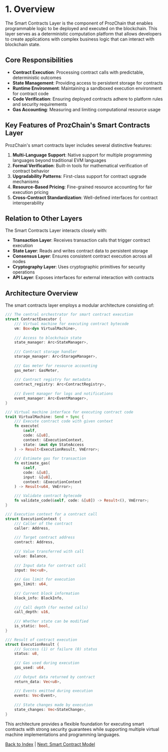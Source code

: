 # 1. Overview

The Smart Contracts Layer is the component of ProzChain that enables programmable logic to be deployed and executed on the blockchain. This layer serves as a deterministic computation platform that allows developers to create applications with complex business logic that can interact with blockchain state.

## Core Responsibilities

- **Contract Execution**: Processing contract calls with predictable, deterministic outcomes
- **State Management**: Providing access to persistent storage for contracts
- **Runtime Environment**: Maintaining a sandboxed execution environment for contract code
- **Code Verification**: Ensuring deployed contracts adhere to platform rules and security requirements
- **Gas Accounting**: Measuring and limiting computational resource usage

## Key Features of ProzChain's Smart Contracts Layer

ProzChain's smart contracts layer includes several distinctive features:

1. **Multi-Language Support**: Native support for multiple programming languages beyond traditional EVM languages
2. **Formal Verification**: Built-in tools for mathematical verification of contract behavior
3. **Upgradability Patterns**: First-class support for contract upgrade mechanisms
4. **Resource-Based Pricing**: Fine-grained resource accounting for fair execution pricing
5. **Cross-Contract Standardization**: Well-defined interfaces for contract interoperability

## Relation to Other Layers

The Smart Contracts Layer interacts closely with:

- **Transaction Layer**: Receives transaction calls that trigger contract execution
- **State Layer**: Reads and writes contract data to persistent storage
- **Consensus Layer**: Ensures consistent contract execution across all nodes
- **Cryptography Layer**: Uses cryptographic primitives for security operations
- **API Layer**: Exposes interfaces for external interaction with contracts

## Architecture Overview

The smart contracts layer employs a modular architecture consisting of:

```rust
/// The central orchestrator for smart contract execution
struct ContractExecutor {
    /// Virtual machine for executing contract bytecode
    vm: Box<dyn VirtualMachine>,
    
    /// Access to blockchain state
    state_manager: Arc<StateManager>,
    
    /// Contract storage handler
    storage_manager: Arc<StorageManager>,
    
    /// Gas meter for resource accounting
    gas_meter: GasMeter,
    
    /// Contract registry for metadata
    contract_registry: Arc<ContractRegistry>,
    
    /// Event manager for logs and notifications
    event_manager: Arc<EventManager>,
}

/// Virtual machine interface for executing contract code
trait VirtualMachine: Send + Sync {
    /// Execute contract code with given context
    fn execute(
        &self, 
        code: &[u8], 
        context: &ExecutionContext, 
        state: &mut dyn StateAccess
    ) -> Result<ExecutionResult, VmError>;
    
    /// Estimate gas for transaction
    fn estimate_gas(
        &self,
        code: &[u8],
        input: &[u8],
        context: &ExecutionContext
    ) -> Result<u64, VmError>;
    
    /// Validate contract bytecode
    fn validate_code(&self, code: &[u8]) -> Result<(), VmError>;
}

/// Execution context for a contract call
struct ExecutionContext {
    /// Caller of the contract
    caller: Address,
    
    /// Target contract address
    contract: Address,
    
    /// Value transferred with call
    value: Balance,
    
    /// Input data for contract call
    input: Vec<u8>,
    
    /// Gas limit for execution
    gas_limit: u64,
    
    /// Current block information
    block_info: BlockInfo,
    
    /// Call depth (for nested calls)
    call_depth: u16,
    
    /// Whether state can be modified
    is_static: bool,
}

/// Result of contract execution
struct ExecutionResult {
    /// Success (1) or failure (0) status
    status: u8,
    
    /// Gas used during execution
    gas_used: u64,
    
    /// Output data returned by contract
    return_data: Vec<u8>,
    
    /// Events emitted during execution
    events: Vec<Event>,
    
    /// State changes made by execution
    state_changes: Vec<StateChange>,
}
```

This architecture provides a flexible foundation for executing smart contracts with strong security guarantees while supporting multiple virtual machine implementations and programming languages.

[Back to Index](./07-0-smart-contracts-layer-index.md) | [Next: Smart Contract Model](./07.02-smart-contracts-layer-model.md)
